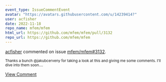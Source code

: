 ```yaml
---
event_type: IssueCommentEvent
avatar: "https://avatars.githubusercontent.com/u/14239414?"
user: acfisher
date: 2022-11-18
repo_name: mfem/mfem
html_url: https://github.com/mfem/mfem/pull/3132
repo_url: https://github.com/mfem/mfem
---
```


<a href='https://github.com/acfisher' target='_blank'>acfisher</a> commented on issue <a href='https://github.com/mfem/mfem/pull/3132' target='_blank'>mfem/mfem#3132</a>.

<small>Thanks a bunch @jakubcerveny for taking a look at this and giving me some comments.  I'll dive into them soon....</small>

<a href='https://github.com/mfem/mfem/pull/3132' target='_blank'>View Comment</a>
